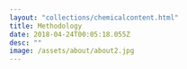 ```yaml
---
layout: "collections/chemicalcontent.html"
title: Methodology
date: 2018-04-24T00:05:18.055Z
desc: ""
image: /assets/about/about2.jpg
---
```

